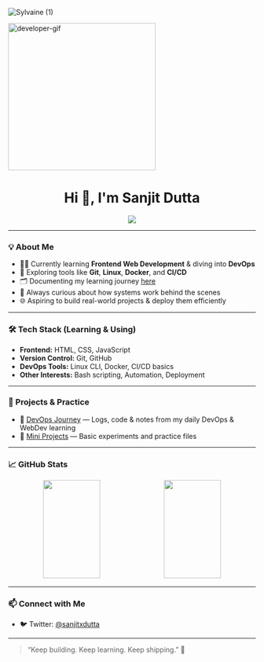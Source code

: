 ![Sylvaine (1)](https://github.com/user-attachments/assets/94810f03-ca5d-449c-a183-14250b60c39e)

<img src="https://media.tenor.com/XvOKwHdq4L0AAAAd/developer.gif" alt="developer-gif" width="300"/>

<h1 align="center">Hi 👋, I'm Sanjit Dutta</h1>

<p align="center">
  <img src="https://readme-typing-svg.herokuapp.com/?lines=Self-taught+Tech+Enthusiast;Learning+Web+Development+%26+DevOps;Building+one+project+at+a+time!" />
</p>

---

### 💡 About Me

- 👨‍💻 Currently learning **Frontend Web Development** & diving into **DevOps**
- 🧰 Exploring tools like **Git**, **Linux**, **Docker**, and **CI/CD**
- 🗂️ Documenting my learning journey [here](https://github.com/sanjitxdutta/DevOps)
- 🌱 Always curious about how systems work behind the scenes
- 🌐 Aspiring to build real-world projects & deploy them efficiently

---

### 🛠️ Tech Stack (Learning & Using)

- **Frontend:** HTML, CSS, JavaScript
- **Version Control:** Git, GitHub
- **DevOps Tools:** Linux CLI, Docker, CI/CD basics
- **Other Interests:** Bash scripting, Automation, Deployment

---

### 🔧 Projects & Practice

- 📘 [DevOps Journey](https://github.com/sanjitxdutta/DevOps) — Logs, code & notes from my daily DevOps & WebDev learning
- 🧪 [Mini Projects](https://github.com/sanjitxdutta?tab=repositories) — Basic experiments and practice files

---

### 📈 GitHub Stats

<p align="center">
  <img src="https://github-readme-stats.vercel.app/api?username=sanjitxdutta&show_icons=true&theme=tokyonight" width="48%" height="200"/>
  <img src="https://github-readme-streak-stats.herokuapp.com/?user=sanjitxdutta&theme=tokyonight" width="48%" height="200"/>
</p>

---

### 📫 Connect with Me

- 🐦 Twitter: [@sanjitxdutta](https://twitter.com/sanjitxdutta)

---

> “Keep building. Keep learning. Keep shipping.” 🚀

